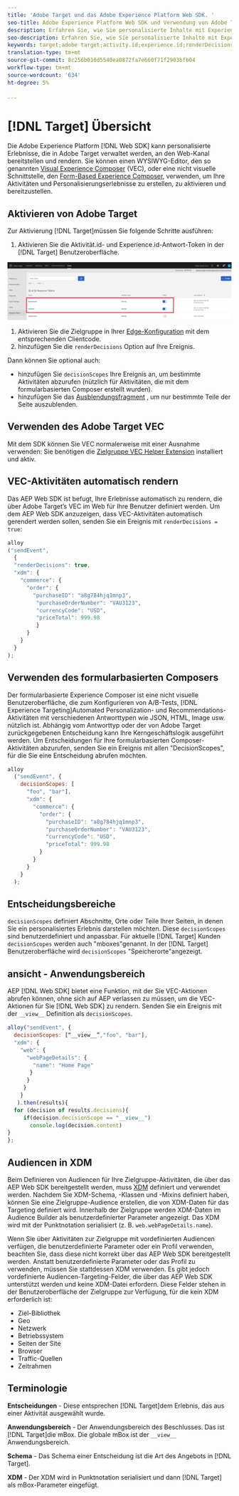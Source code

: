 ```yaml
---
title: 'Adobe Target und das Adobe Experience Platform Web SDK. '
seo-title: Adobe Experience Platform Web SDK und Verwendung von Adobe Target
description: Erfahren Sie, wie Sie personalisierte Inhalte mit Experience Platform Web SDK mit Adobe Target wiedergeben
seo-description: Erfahren Sie, wie Sie personalisierte Inhalte mit Experience Platform Web SDK mit Adobe Target wiedergeben
keywords: target;adobe target;activity.id;experience.id;renderDecisions;decisionScopes;prehiding snippet;vec;Form-Based Experience Composer;xdm;audiences;decisions;scope;schema;
translation-type: tm+mt
source-git-commit: 8c256b010d5540ea0872fa7e660f71f2903bfb04
workflow-type: tm+mt
source-wordcount: '634'
ht-degree: 5%

---
```



# [!DNL Target] Übersicht

Die Adobe Experience Platform [!DNL Web SDK] kann personalisierte Erlebnisse, die in Adobe Target verwaltet werden, an den Web-Kanal bereitstellen und rendern. Sie können einen WYSIWYG-Editor, den so genannten [Visual Experience Composer](https://docs.adobe.com/content/help/en/target/using/experiences/vec/visual-experience-composer.html) (VEC), oder eine nicht visuelle Schnittstelle, den [Form-Based Experience Composer](https://docs.adobe.com/content/help/de-DE/target/using/experiences/form-experience-composer.html), verwenden, um Ihre Aktivitäten und Personalisierungserlebnisse zu erstellen, zu aktivieren und bereitzustellen.

## Aktivieren von Adobe Target

Zur Aktivierung [!DNL Target]müssen Sie folgende Schritte ausführen:

1. Aktivieren Sie die Aktivität.id- und Experience.id-Antwort-Token in der [!DNL Target] Benutzeroberfläche.

![zielgruppe_Antwort_Token](../../solution-specific/target/assets/target_response_token.png)

1. Aktivieren Sie die Zielgruppe in Ihrer [Edge-Konfiguration](../../fundamentals/edge-configuration.md) mit dem entsprechenden Clientcode.
1. hinzufügen Sie die `renderDecisions` Option auf Ihre Ereignis.

Dann können Sie optional auch:

* hinzufügen Sie `decisionScopes` Ihre Ereignis an, um bestimmte Aktivitäten abzurufen (nützlich für Aktivitäten, die mit dem formularbasierten Composer erstellt wurden).
* hinzufügen Sie das [Ausblendungsfragment](../../solution-specific/target/flicker-management.md) , um nur bestimmte Teile der Seite auszublenden.

## Verwenden des Adobe Target VEC

Mit dem SDK können Sie VEC normalerweise mit einer Ausnahme verwenden: Sie benötigen die [Zielgruppe VEC Helper Extension](https://docs.adobe.com/content/help/en/target/using/experiences/vec/troubleshoot-composer/vec-helper-browser-extension.html) installiert und aktiv.

## VEC-Aktivitäten automatisch rendern

Das AEP Web SDK ist befugt, Ihre Erlebnisse automatisch zu rendern, die über Adobe Target’s VEC im Web für Ihre Benutzer definiert werden. Um dem AEP Web SDK anzuzeigen, dass VEC-Aktivitäten automatisch gerendert werden sollen, senden Sie ein Ereignis mit `renderDecisions = true`:

```javascript
alloy
("sendEvent", 
  { 
  "renderDecisions": true, 
  "xdm": {
    "commerce": { 
      "order": {
        "purchaseID": "a8g784hjq1mnp3", 
         "purchaseOrderNumber": "VAU3123", 
         "currencyCode": "USD", 
         "priceTotal": 999.98 
         } 
      } 
    }
  }
);
```

## Verwenden des formularbasierten Composers

Der formularbasierte Experience Composer ist eine nicht visuelle Benutzeroberfläche, die zum Konfigurieren von A/B-Tests, [!DNL Experience Targeting]Automated Personalization- und Recommendations-Aktivitäten mit verschiedenen Antworttypen wie JSON, HTML, Image usw. nützlich ist. Abhängig vom Antworttyp oder der von Adobe Target zurückgegebenen Entscheidung kann Ihre Kerngeschäftslogik ausgeführt werden. Um Entscheidungen für Ihre formularbasierten Composer-Aktivitäten abzurufen, senden Sie ein Ereignis mit allen &quot;DecisionScopes&quot;, für die Sie eine Entscheidung abrufen möchten.

```javascript
alloy
  ("sendEvent", { 
    decisionScopes: [
      "foo", "bar"], 
      "xdm": {
        "commerce": { 
          "order": { 
            "purchaseID": "a8g784hjq1mnp3", 
            "purchaseOrderNumber": "VAU3123", 
            "currencyCode": "USD", 
            "priceTotal": 999.98 
          } 
        } 
      } 
    }
  );
```

## Entscheidungsbereiche

`decisionScopes` definiert Abschnitte, Orte oder Teile Ihrer Seiten, in denen Sie ein personalisiertes Erlebnis darstellen möchten. Diese `decisionScopes` sind benutzerdefiniert und anpassbar. Für aktuelle [!DNL Target] Kunden `decisionScopes` werden auch &quot;mboxes&quot;genannt. In der [!DNL Target] Benutzeroberfläche wird `decisionScopes` &quot;Speicherorte&quot;angezeigt.

## __ansicht__ - Anwendungsbereich

AEP [!DNL Web SDK] bietet eine Funktion, mit der Sie VEC-Aktionen abrufen können, ohne sich auf AEP verlassen zu müssen, um die VEC-Aktionen für Sie [!DNL Web SDK] zu rendern. Senden Sie ein Ereignis mit der `__view__` Definition als `decisionScopes`.

```javascript
alloy("sendEvent", {
  decisionScopes: [“__view__”,"foo", "bar"], 
  "xdm": { 
    "web": { 
      "webPageDetails": { 
        "name": "Home Page"
       }
      } 
     }
    }
   ).then(results){
  for (decision of results.decisions){
     if(decision.decisionScope == "__view__")
       console.log(decision.content)
}
};
```

## Audiencen in XDM

Beim Definieren von Audiencen für Ihre Zielgruppe-Aktivitäten, die über das AEP Web SDK bereitgestellt werden, muss [XDM](https://docs.adobe.com/content/help/de-DE/experience-platform/xdm/home.html) definiert und verwendet werden. Nachdem Sie XDM-Schema, -Klassen und -Mixins definiert haben, können Sie eine Zielgruppe-Audience erstellen, die von XDM-Daten für das Targeting definiert wird. Innerhalb der Zielgruppe werden XDM-Daten im Audience Builder als benutzerdefinierter Parameter angezeigt. Das XDM wird mit der Punktnotation serialisiert (z. B. `web.webPageDetails.name`).

Wenn Sie über Aktivitäten zur Zielgruppe mit vordefinierten Audiencen verfügen, die benutzerdefinierte Parameter oder ein Profil verwenden, beachten Sie, dass diese nicht korrekt über das AEP Web SDK bereitgestellt werden. Anstatt benutzerdefinierte Parameter oder das Profil zu verwenden, müssen Sie stattdessen XDM verwenden. Es gibt jedoch vordefinierte Audiencen-Targeting-Felder, die über das AEP Web SDK unterstützt werden und keine XDM-Datei erfordern. Diese Felder stehen in der Benutzeroberfläche der Zielgruppe zur Verfügung, für die kein XDM erforderlich ist:

* Ziel-Bibliothek
* Geo
* Netzwerk
* Betriebssystem
* Seiten der Site
* Browser
* Traffic-Quellen
* Zeitrahmen

## Terminologie

__Entscheidungen__ - Diese entsprechen [!DNL Target]dem Erlebnis, das aus einer Aktivität ausgewählt wurde.

__Anwendungsbereich__ - Der Anwendungsbereich des Beschlusses. Das ist [!DNL Target]die mBox. Die globale mBox ist der `__view__` Anwendungsbereich.

__Schema__ - Das Schema einer Entscheidung ist die Art des Angebots in [!DNL Target].

__XDM__ - Der XDM wird in Punktnotation serialisiert und dann [!DNL Target] als mBox-Parameter eingefügt.
